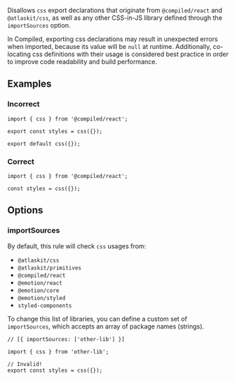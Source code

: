 Disallows `css` export declarations that originate from `@compiled/react` and `@atlaskit/css`, as well as any other CSS-in-JS library defined through the `importSources` option.

In Compiled, exporting css declarations may result in unexpected errors when imported, because its value will be `null` at runtime. Additionally, co-locating css definitions with their usage is considered best practice in order to improve code readability and build performance.

## Examples

### Incorrect

```tsx
import { css } from '@compiled/react';

export const styles = css({});

export default css({});
```

### Correct

```tsx
import { css } from '@compiled/react';

const styles = css({});
```

## Options

### importSources

By default, this rule will check `css` usages from:

- `@atlaskit/css`
- `@atlaskit/primitives`
- `@compiled/react`
- `@emotion/react`
- `@emotion/core`
- `@emotion/styled`
- `styled-components`

To change this list of libraries, you can define a custom set of `importSources`, which accepts an array of package names (strings).

```tsx
// [{ importSources: ['other-lib'] }]

import { css } from 'other-lib';

// Invalid!
export const styles = css({});
```
